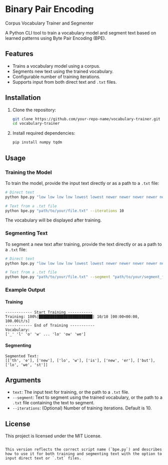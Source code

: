 # Binary Pair Encoding  
Corpus Vocabulary Trainer and Segmenter

A Python CLI tool to train a vocabulary model and segment text based on learned patterns using Byte Pair Encoding (BPE).

## Features

- Trains a vocabulary model using a corpus.
- Segments new text using the trained vocabulary.
- Configurable number of training iterations.
- Supports input from both direct text and `.txt` files.

## Installation

1. Clone the repository:
   ```bash
   git clone https://github.com/your-repo-name/vocabulary-trainer.git
   cd vocabulary-trainer
   ```
2. Install required dependencies:
   ```bash
   pip install numpy tqdm
   ```

## Usage

### Training the Model

To train the model, provide the input text directly or as a path to a `.txt` file:

```bash
# Direct text
python bpe.py "low low low low lowest lowest newer newer newer newer newer newer wider wider wider new new" --iterations 10

# Text from a .txt file
python bpe.py "path/to/your/file.txt" --iterations 10
```

The vocabulary will be displayed after training.

### Segmenting Text

To segment a new text after training, provide the text directly or as a path to a `.txt` file:

```bash
# Direct text
python bpe.py "low low low low lowest lowest newer newer newer newer newer newer wider wider wider new new" --segment "the new low is newer but lowest"

# Text from a .txt file
python bpe.py "path/to/your/file.txt" --segment "path/to/your/segment_file.txt"
```

### Example Output

#### Training
```plaintext
------------ Start Training -----------
Training: 100%|████████████████████████| 10/10 [00:00<00:00, 100.00it/s]
------------ End of Training -----------
Vocabulary:
['_' 'l' 'o' 'w' ... 'lo' 'ow' 'we']
```

#### Segmenting
```plaintext
Segmented Text:
[['th', 'e'], ['new'], ['lo', 'w'], ['is'], ['new', 'er'], ['but'], ['lo', 'we', 'st']]
```

## Arguments

- `text`: The input text for training, or the path to a `.txt` file.
- `--segment`: Text to segment using the trained vocabulary, or the path to a `.txt` file containing the text to segment.
- `--iterations`: (Optional) Number of training iterations. Default is 10.

## License

This project is licensed under the MIT License.
```

This version reflects the correct script name (`bpe.py`) and describes how to use it for both training and segmenting text with the option to input direct text or `.txt` files.
